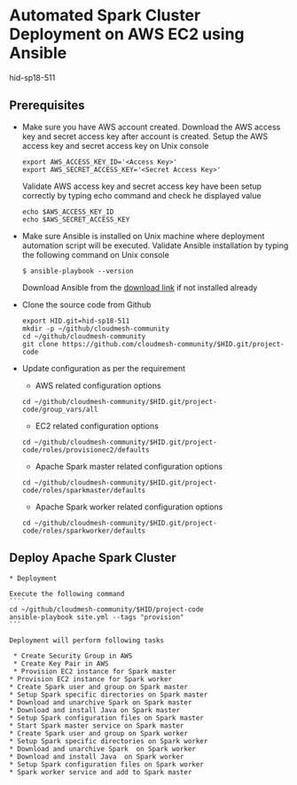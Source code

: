 # Automated Spark Cluster Deployment on AWS EC2 using Ansible

hid-sp18-511

## Prerequisites 

  * Make sure you have AWS account created. Download the AWS access key and secret access key after account is created.
	Setup the AWS access key and secret access key on Unix console
	      
    ```
	export AWS_ACCESS_KEY_ID='<Access Key>'
	export AWS_SECRET_ACCESS_KEY='<Secret Access Key>'
	```
	
	Validate AWS access key and secret access key have been setup correctly by typing echo command and check he displayed value
	
	```	
	echo $AWS_ACCESS_KEY_ID
    echo $AWS_SECRET_ACCESS_KEY
	```

  * Make sure Ansible is installed on Unix machine where deployment automation script will be executed. Validate Ansible installation by typing the following command on Unix console
	
	`$ ansible-playbook --version`
	
	Download Ansible from the [download link](https://www.ansible.com/resources/get-started) if not installed already 
	
  * Clone the source code from Github 
	
	```
	export HID.git=hid-sp18-511
	mkdir -p ~/github/cloudmesh-community
	cd ~/github/cloudmesh-community
	git clone https://github.com/cloudmesh-community/$HID.git/project-code	
	``` 
	
  * Update configuration as per the requirement
  
	* AWS related configuration options
		
	`cd ~/github/cloudmesh-community/$HID.git/project-code/group_vars/all`
		
	* EC2 related configuration options
		
	`cd ~/github/cloudmesh-community/$HID.git/project-code/roles/provisionec2/defaults`

	* Apache Spark master related configuration options
		
	`cd ~/github/cloudmesh-community/$HID.git/project-code/roles/sparkmaster/defaults`

	* Apache Spark worker related configuration options
		
	`cd ~/github/cloudmesh-community/$HID.git/project-code/roles/sparkworker/defaults`
		
## Deploy Apache Spark Cluster 

	* Deployment 
	
	Execute the following command
	````
	cd ~/github/cloudmesh-community/$HID/project-code
	ansible-playbook site.yml --tags "provision"
	```

	Deployment will perform following tasks
	
	 * Create Security Group in AWS
	 * Create Key Pair in AWS
	 * Provision EC2 instance for Spark master
	* Provision EC2 instance for Spark worker
	* Create Spark user and group on Spark master
	* Setup Spark specific directories on Spark master
	* Download and unarchive Spark on Spark master
	* Download and install Java on Spark master
	* Setup Spark configuration files on Spark master
	* Start Spark master service on Spark master
	* Create Spark user and group on Spark worker
	* Setup Spark specific directories on Spark worker
	* Download and unarchive Spark  on Spark worker
	* Download and install Java  on Spark worker
	* Setup Spark configuration files on Spark worker
	* Spark worker service and add to Spark master


